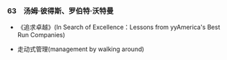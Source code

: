 ### 63　汤姆·彼得斯、罗伯特·沃特曼

-   《追求卓越》(In Search of Excellence：Lessons from yyAmerica's Best Run Companies)
    
-   走动式管理(management by walking around)